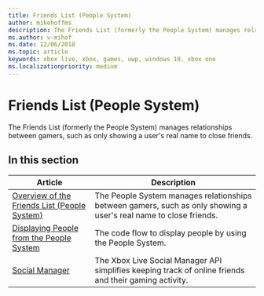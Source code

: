 ```yaml
---
title: Friends List (People System)
author: mikehoffms
description: The Friends List (formerly the People System) manages relationships between gamers, such as only showing a user's real name to close friends.
ms.author: v-mihof
ms.date: 12/06/2018
ms.topic: article
keywords: xbox live, xbox, games, uwp, windows 10, xbox one
ms.localizationpriority: medium
---
```


# Friends List (People System)

The Friends List (formerly the People System) manages relationships between gamers, such as only showing a user's real name to close friends.


## In this section

| Article | Description |
|---------|-------------|
| [Overview of the Friends List (People System)](xbox-live-people-system.md) | The People System manages relationships between gamers, such as only showing a user's real name to close friends. |
| [Displaying People from the People System](displaying-people-from-the-people-system.md) | The code flow to display people by using the People System. |
| [Social Manager](../the-social-manager.md) | The Xbox Live Social Manager API simplifies keeping track of online friends and their gaming activity. |
